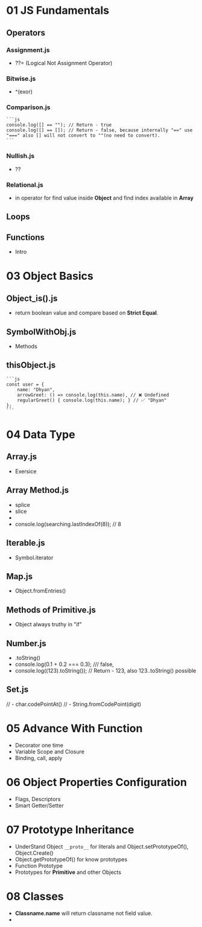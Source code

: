 # 01 JS Fundamentals

## Operators

### Assignment.js

- ??= (Logical Not Assignment Operator)

### Bitwise.js

- ^(exor)

### Comparison.js

    ```js
    console.log([] == ""); // Return - true
    console.log([] == []); // Return - false, because internally "==" use "===" also [] will not convert to ""(no need to convert).
    ```

### Nullish.js

- ??

### Relational.js

- in operator for find value inside **Object** and find index available in **Array**

## Loops

## Functions

- Intro

# 03 Object Basics

## Object_is().js

- return boolean value and compare based on **Strict Equal**.

## SymbolWithObj.js

- Methods

## thisObject.js

    ```js
    const user = {
        name: "Dhyan",
        arrowGreet: () => console.log(this.name), // ❌ Undefined
        regularGreet() { console.log(this.name); } // ✅ "Dhyan"
    };
    ```

# 04 Data Type

## Array.js

- Exersice

## Array Method.js

- splice
- slice
- [Symbol.isConcatSpreadable]: true
- console.log(searching.lastIndexOf(8)); // 8

## Iterable.js

- Symbol.iterator

## Map.js

- Object.fromEntries()

## Methods of Primitive.js

- Object always truthy in "if"

## Number.js

- .toString()
- console.log(0.1 + 0.2 === 0.3); /// false,
- console.log((123).toString()); // Return - 123, also 123..toString() possible

## Set.js

// - char.codePointAt()
// - String.fromCodePoint(digit)

# 05 Advance With Function

- Decorator one time
- Variable Scope and Closure
- Binding, call, apply

# 06 Object Properties Configuration

- Flags, Descriptors
- Smart Getter/Setter

# 07 Prototype Inheritance

- UnderStand Object `__proto__` for literals and Object.setPrototypeOf(), Object.Create()
- Object.getPrototypeOf() for know prototypes
- Function Prototype
- Prototypes for **Primitive** and other Objects

# 08 Classes

- **Classname.name** will return classname not field value.
- 